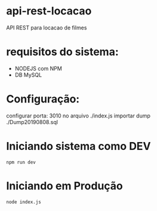# api-rest-locacao
API REST para locacao de filmes
# requisitos do sistema:
- NODEJS com NPM
- DB MySQL
# Configuração:
configurar porta: 3010 no arquivo ./index.js
importar dump ./Dump20190808.sql
# Iniciando sistema como DEV
 ``` npm run dev ```

# Iniciando em Produção
 ``` node index.js ```
